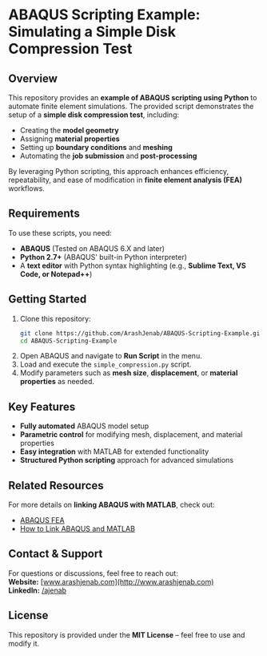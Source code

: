 # ABAQUS Scripting Example: Simulating a Simple Disk Compression Test

## Overview
This repository provides an **example of ABAQUS scripting using Python** to automate finite element simulations. The provided script demonstrates the setup of a **simple disk compression test**, including:
- Creating the **model geometry**
- Assigning **material properties**
- Setting up **boundary conditions** and **meshing**
- Automating the **job submission** and **post-processing**

By leveraging Python scripting, this approach enhances efficiency, repeatability, and ease of modification in **finite element analysis (FEA)** workflows.

## Requirements
To use these scripts, you need:
- **ABAQUS** (Tested on ABAQUS 6.X and later)
- **Python 2.7+** (ABAQUS' built-in Python interpreter)
- A **text editor** with Python syntax highlighting (e.g., **Sublime Text, VS Code, or Notepad++**)

## Getting Started
1. Clone this repository:
   ```sh
   git clone https://github.com/ArashJenab/ABAQUS-Scripting-Example.git
   cd ABAQUS-Scripting-Example
   ```
2. Open ABAQUS and navigate to **Run Script** in the menu.
3. Load and execute the `simple_compression.py` script.
4. Modify parameters such as **mesh size**, **displacement**, or **material properties** as needed.

## Key Features
- **Fully automated** ABAQUS model setup
- **Parametric control** for modifying mesh, displacement, and material properties
- **Easy integration** with MATLAB for extended functionality
- **Structured Python scripting** approach for advanced simulations

## Related Resources
For more details on **linking ABAQUS with MATLAB**, check out:  
- [ABAQUS FEA](https://youtube.com/playlist?list=PLEY0rvSAS8TSKlZw1qO3t7euKSF3NfbVQ&si=Rw68qmMcBbsaIugW)
- [How to Link ABAQUS and MATLAB](https://www.youtube.com/video/JqrUrbQ31iU)  

## Contact & Support
For questions or discussions, feel free to reach out:  
**Website:** [www.arashjenab.com](http://www.arashjenab.com)  
**LinkedIn:** [/ajenab](https://www.linkedin.com/in/ajenab)  

## License
This repository is provided under the **MIT License** – feel free to use and modify it.
